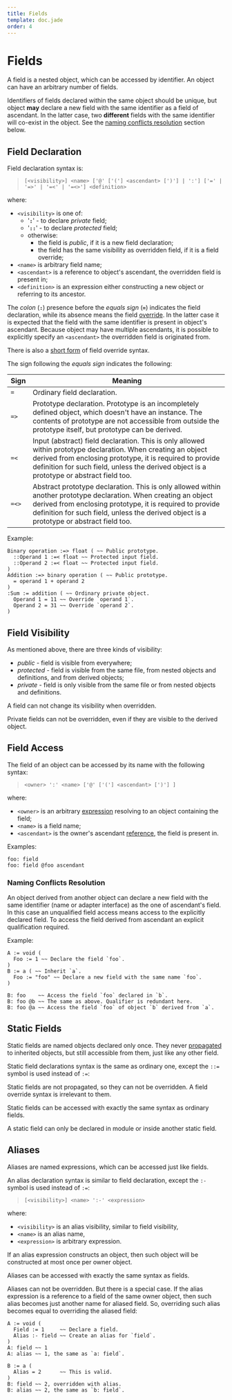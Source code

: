 ```yaml
---
title: Fields
template: doc.jade
order: 4
---
```


Fields
======
<!--
Copyright (C) 2010-2014 Ruslan Lopatin.
Permission is granted to copy, distribute and/or modify this document
under the terms of the GNU Free Documentation License, Version 1.3
or any later version published by the Free Software Foundation;
with no Invariant Sections, no Front-Cover Texts, and no Back-Cover Texts.
A copy of the license is included in the section entitled "GNU
Free Documentation License".
-->

A field is a nested object, which can be accessed by identifier. An object can
have an arbitrary number of fields.

Identifiers of fields declared within the same object should be unique, but
object __may__ declare a new field with the same identifier as a field of
ascendant. In the latter case, two __different__ fields with the same identifier
will co-exist in the object. See the
[naming conflicts resolution](#naming-conflicts-resolution) section below.


Field Declaration
-----------------

Field declaration syntax is:

> `[<visibility>] <name> ['@' ['('] <ascendant> [')'] | ':'] ['=' | '=>' | '=<' | '=<>'] <definition>`

where:

* `<visibility>` is one of:
    * '**`:`**' - to declare _private_ field;
    * '**`::`**' - to declare _protected_ field;
    * otherwise:
        * the field is _public_, if it is a new field declaration;
        * the field has the same visibility as overridden field, if it is a field
          override;
* `<name>` is arbitrary field name;
* `<ascendant>` is a reference to object's ascendant, the overridden field is
  present in;
* `<definition>` is an expression either constructing a new object or referring
  to its ancestor.

The _colon_ (**`:`**) presence before the _equals sign_ (**`=`**) indicates the
field declaration, while its absence means the field [override][]. In the latter
case it is expected that the field with the same identifier is present in
object's ascendant. Because object may have multiple ascendants, it is possible
to explicitly specify an `<ascendant>` the overridden field is originated from.

There is also a [short form][] of field override syntax.

[override]: propagation.html#field-override
[short form]: propagation.html#short-syntax

The sign following the _equals sign_ indicates the following:

| Sign  | Meaning
|-------|---------
| `=`   | Ordinary field declaration.
| `=>`  | Prototype declaration. Prototype is an incompletely defined object, which doesn't have an instance. The contents of prototype are not accessible from outside the prototype itself, but prototype can be derived.
| `=<`  | Input (abstract) field declaration. This is only allowed within prototype declaration. When creating an object derived from enclosing prototype, it is required to provide definition for such field, unless the derived object is a prototype or abstract field too.
| `=<>` | Abstract prototype declaration. This is only allowed within another prototype declaration. When creating an object derived from enclosing prototype, it is required to provide definition for such field, unless the derived object is a prototype or abstract field too.

Example:
```o42a
Binary operation :=> float ( ~~ Public prototype.
  ::Operand 1 :=< float ~~ Protected input field.
  ::Operand 2 :=< float ~~ Protected input field. 
)
Addition :=> binary operation ( ~~ Public prototype.
  = operand 1 + operand 2
)
:Sum := addition ( ~~ Ordinary private object.
  Operand 1 = 11 ~~ Override `operand 1`.
  Operand 2 = 31 ~~ Override `operand 2`.
)
```

Field Visibility
----------------

As mentioned above, there are three kinds of visibility:

* _public_ - field is visible from everywhere;
* _protected_ - field is visible from the same file, from nested objects and
  definitions, and from derived objects;
* _private_ - field is only visible from the same file or from nested objects
  and definitions.

A field can not change its visibility when overridden.

Private fields can not be overridden, even if they are visible to the derived
object.


Field Access
------------

The field of an object can be accessed by its name with the following syntax:

> `<owner> ':' <name> ['@' ['('] <ascendant> [')'] ]`

where:

* `<owner>` is an arbitrary [expression](/docs/expressions/index.html)
  resolving to an object containing the field;
* `<name>` is a field name;
* `<ascendant>` is the owner's ascendant
  [reference](/docs/expressions/references.html), the field is present in.

Examples:
```o42a
foo: field
foo: field @foo ascendant
```

### Naming Conflicts Resolution ###

An object derived from another object can declare a new field with the same
identifier (name or adapter interface) as  the one of ascendant's field. In this
case an unqualified field access means access to the explicitly declared field.
To access the field derived from ascendant an explicit qualification required.

Example:
```o42a
A := void (
  Foo := 1 ~~ Declare the field `foo`.
)
B := a ( ~~ Inherit `a`.
  Foo := "foo" ~~ Declare a new field with the same name `foo`.
)

B: foo    ~~ Access the field `foo` declared in `b`.
B: foo @b ~~ The same as above. Qualifier is redundant here.
B: foo @a ~~ Access the field `foo` of object `b` derived from `a`.
```

Static Fields
-------------

Static fields are named objects declared only once. They never
[propagated](propagation.html) to inherited objects, but still accessible from
them, just like any other field.

Static field declarations syntax is the same as ordinary one, except the `::=`
symbol is used instead of `:=`:

Static fields are not propagated, so they can not be overridden. A field
override syntax is irrelevant to them.

Static fields can be accessed with exactly the same syntax as ordinary fields.
 
A static field can only be declared in module or inside another static field.


Aliases
-------

Aliases are named expressions, which can be accessed just like fields.

An alias declaration syntax is similar to field declaration, except the `:-`
symbol is used instead of `:=`:

> `[<visibility>] <name> ':-' <expression>`

where:

* `<visibility>` is an alias visibility, similar to field visibility,
* `<name>` is an alias name,
* `<expression>` is arbitrary expression.

If an alias expression constructs an object, then such object will be
constructed at most once per owner object.
 
Aliases can be accessed with exactly the same syntax as fields.

Aliases can not be overridden. But there is a special case. If the alias
expression is a reference to a field of the same owner object, then such alias
becomes just another name for aliased field. So, overriding such alias becomes
equal to overriding the aliased field:
```o42a
A := void (
  Field := 1     ~~ Declare a field.
  Alias :- field ~~ Create an alias for `field`.
)
A: field ~~ 1
A: alias ~~ 1, the same as `a: field`.

B := a (
  Alias = 2      ~~ This is valid.
)
B: field ~~ 2, overridden with alias.
B: alias ~~ 2, the same as `b: field`.
```
